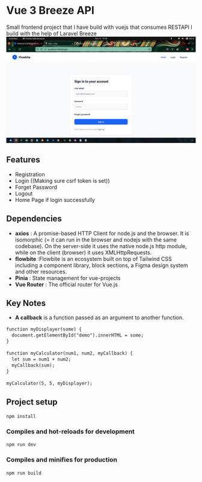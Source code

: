# Vue 3 Breeze API
 Small frontend project that l have build with vuejs that consumes RESTAPI l build with the help of Laravel Breeze
 <img  src="https://github.com/Tapiwa-1/Tapiwa-1/blob/main/vue-breeze-api.png"/> 
 
## Features

- Registration
- Login ((Making sure csrf token is set))
- Forget Password
- Logout
- Home Page if login successfully

## Dependencies

- <b>axios</b> :  A promise-based HTTP Client for node.js and the browser. It is isomorphic (= it can run in the browser and nodejs with the same codebase). On the server-side it uses the native node.js http module, while on the client (browser) it uses XMLHttpRequests.
- <b>flowbite</b> :Flowbite is an ecosystem built on top of Tailwind CSS including a component library, block sections, a Figma design system and other resources.
- <b>Pinia</b> : State management for vue-projects
- <b>Vue Router</b> : The official router for Vue.js

## Key Notes
- <b>A callback</b> is a function passed as an argument to another function.
```
function myDisplayer(some) {
  document.getElementById("demo").innerHTML = some;
}

function myCalculator(num1, num2, myCallback) {
  let sum = num1 + num2;
  myCallback(sum);
}

myCalculator(5, 5, myDisplayer);

```

## Project setup
```
npm install
```

### Compiles and hot-reloads for development
```
npm run dev
```

### Compiles and minifies for production
```
npm run build
```
